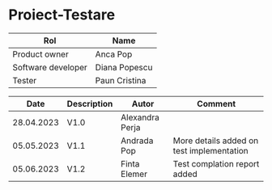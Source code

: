 # Proiect-Testare

| Rol  | Name  |
|---|---|
| Product owner | Anca Pop | 
| Software developer | Diana Popescu |
| Tester | Paun Cristina |

| Date | Description | Autor | Comment |
|---|---|---|---|
| 28.04.2023 | V1.0 | Alexandra Perja |  | 
| 05.05.2023 | V1.1 | Andrada Pop | More details added on test implementation  | 
| 05.06.2023 | V1.2 | Finta Elemer | Test complation report added | 
